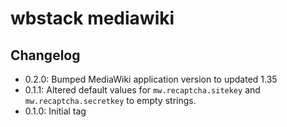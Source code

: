 # wbstack mediawiki

## Changelog

- 0.2.0: Bumped MediaWiki application version to updated 1.35
- 0.1.1: Altered default values for `mw.recaptcha.sitekey` and `mw.recaptcha.secretkey` to empty strings.
- 0.1.0: Initial tag
